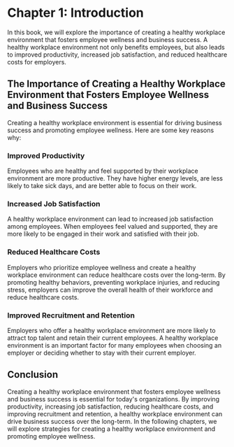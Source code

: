Chapter 1: Introduction
=======================

In this book, we will explore the importance of creating a healthy workplace environment that fosters employee wellness and business success. A healthy workplace environment not only benefits employees, but also leads to improved productivity, increased job satisfaction, and reduced healthcare costs for employers.

The Importance of Creating a Healthy Workplace Environment that Fosters Employee Wellness and Business Success
--------------------------------------------------------------------------------------------------------------

Creating a healthy workplace environment is essential for driving business success and promoting employee wellness. Here are some key reasons why:

### Improved Productivity

Employees who are healthy and feel supported by their workplace environment are more productive. They have higher energy levels, are less likely to take sick days, and are better able to focus on their work.

### Increased Job Satisfaction

A healthy workplace environment can lead to increased job satisfaction among employees. When employees feel valued and supported, they are more likely to be engaged in their work and satisfied with their job.

### Reduced Healthcare Costs

Employers who prioritize employee wellness and create a healthy workplace environment can reduce healthcare costs over the long-term. By promoting healthy behaviors, preventing workplace injuries, and reducing stress, employers can improve the overall health of their workforce and reduce healthcare costs.

### Improved Recruitment and Retention

Employers who offer a healthy workplace environment are more likely to attract top talent and retain their current employees. A healthy workplace environment is an important factor for many employees when choosing an employer or deciding whether to stay with their current employer.

Conclusion
----------

Creating a healthy workplace environment that fosters employee wellness and business success is essential for today's organizations. By improving productivity, increasing job satisfaction, reducing healthcare costs, and improving recruitment and retention, a healthy workplace environment can drive business success over the long-term. In the following chapters, we will explore strategies for creating a healthy workplace environment and promoting employee wellness.
